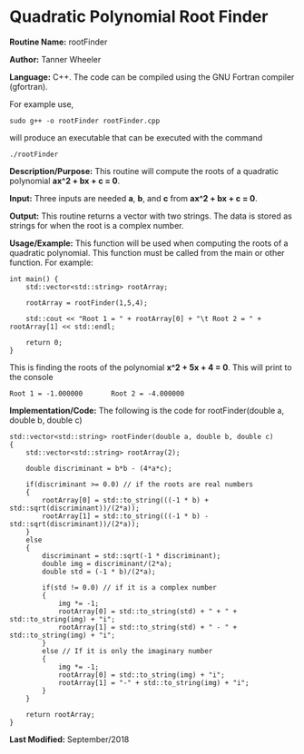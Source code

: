 # Quadratic Polynomial Root Finder

**Routine Name:**           rootFinder

**Author:** Tanner Wheeler

**Language:** C++. The code can be compiled using the GNU Fortran compiler (gfortran).

For example use,

    sudo g++ -o rootFinder rootFinder.cpp

will produce an executable that can be executed with the command

    ./rootFinder

**Description/Purpose:** This routine will compute the roots of a quadratic polynomial **ax^2 + bx + c = 0**.

**Input:** Three inputs are needed **a**, **b**, and **c** from **ax^2 + bx + c = 0**.

**Output:** This routine returns a vector with two strings.  The data is stored as strings for when the root is a complex number.

**Usage/Example:**
This function will be used when computing the roots of a quadratic polynomial.  This function must be called from the main or other function.  For example:
```
int main() {
    std::vector<std::string> rootArray;

    rootArray = rootFinder(1,5,4);

    std::cout << "Root 1 = " + rootArray[0] + "\t Root 2 = " + rootArray[1] << std::endl;

    return 0;
}
```
This is finding the roots of the polynomial **x^2 + 5x + 4 = 0**.  This will print to the console
```
Root 1 = -1.000000       Root 2 = -4.000000
```

**Implementation/Code:** The following is the code for rootFinder(double a, double b, double c)
```
std::vector<std::string> rootFinder(double a, double b, double c)
{
    std::vector<std::string> rootArray(2);

    double discriminant = b*b - (4*a*c);

    if(discriminant >= 0.0) // if the roots are real numbers
    {
        rootArray[0] = std::to_string(((-1 * b) + std::sqrt(discriminant))/(2*a));
        rootArray[1] = std::to_string(((-1 * b) - std::sqrt(discriminant))/(2*a));
    }
    else
    {
        discriminant = std::sqrt(-1 * discriminant);
        double img = discriminant/(2*a);
        double std = (-1 * b)/(2*a);

        if(std != 0.0) // if it is a complex number
        {
            img *= -1;
            rootArray[0] = std::to_string(std) + " + " + std::to_string(img) + "i";
            rootArray[1] = std::to_string(std) + " - " + std::to_string(img) + "i";
        }
        else // If it is only the imaginary number
        {
            img *= -1;
            rootArray[0] = std::to_string(img) + "i";
            rootArray[1] = "-" + std::to_string(img) + "i";
        }
    }

    return rootArray;
}
```
**Last Modified:** September/2018

